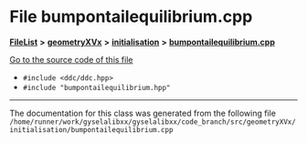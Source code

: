 

# File bumpontailequilibrium.cpp



[**FileList**](files.md) **>** [**geometryXVx**](dir_e51b496b46dd687775e46e0826614574.md) **>** [**initialisation**](dir_cdb336346544d0d5f695f9cdfe73a70e.md) **>** [**bumpontailequilibrium.cpp**](bumpontailequilibrium_8cpp.md)

[Go to the source code of this file](bumpontailequilibrium_8cpp_source.md)



* `#include <ddc/ddc.hpp>`
* `#include "bumpontailequilibrium.hpp"`


































































------------------------------
The documentation for this class was generated from the following file `/home/runner/work/gyselalibxx/gyselalibxx/code_branch/src/geometryXVx/initialisation/bumpontailequilibrium.cpp`

